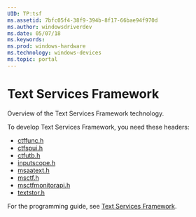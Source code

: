 ```yaml
---
UID: TP:tsf
ms.assetid: 7bfc05f4-38f9-394b-8f17-66bae94f970d
ms.author: windowsdriverdev
ms.date: 05/07/18
ms.keywords: 
ms.prod: windows-hardware
ms.technology: windows-devices
ms.topic: portal
---
```


# Text Services Framework



Overview of the Text Services Framework technology.

To develop Text Services Framework, you need these headers:

 * [ctffunc.h](..\ctffunc\index.md)
 * [ctfspui.h](..\ctfspui\index.md)
 * [ctfutb.h](..\ctfutb\index.md)
 * [inputscope.h](..\inputscope\index.md)
 * [msaatext.h](..\msaatext\index.md)
 * [msctf.h](..\msctf\index.md)
 * [msctfmonitorapi.h](..\msctfmonitorapi\index.md)
 * [textstor.h](..\textstor\index.md)

For the programming guide, see [Text Services Framework](https://review.docs.microsoft.com/en-us/win32-test/tsf).
